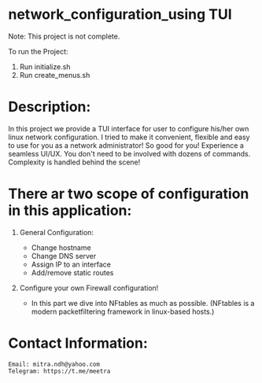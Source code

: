# network_configuration_using TUI
Note: This project is not complete.

To run the Project: 
1. Run initialize.sh
2. Run create_menus.sh

# Description: 

In this project we provide a TUI interface for user to configure his/her own linux network configuration. I tried to make it convenient, flexible and easy to use for you as a network administrator!
So good for you! Experience a seamless UI/UX. You don't need to be involved with dozens of commands. Complexity is handled behind the scene!

# There ar two scope of configuration in this application:

1. General Configuration: 
	+ Change hostname
	+ Change DNS server
	+ Assign IP to an interface
	+ Add/remove static routes

2. Configure your own Firewall configuration! 
	+ In this part we dive into NFtables as much as possible.
	  (NFtables is a modern packetfiltering framework in linux-based hosts.)

# Contact Information:

	Email: mitra.ndh@yahoo.com
	Telegram: https://t.me/meetra
